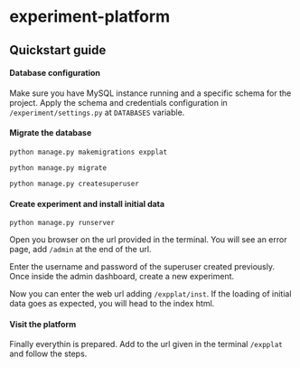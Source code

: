 # experiment-platform

## Quickstart guide

#### Database configuration

Make sure you have MySQL instance running and a specific schema for the project. Apply the schema and credentials configuration in
```/experiment/settings.py``` at ```DATABASES``` variable.

#### Migrate the database

```
python manage.py makemigrations expplat
```

```
python manage.py migrate
```

```
python manage.py createsuperuser
```

#### Create experiment and install initial data

````
python manage.py runserver
````

Open you browser on the url provided in the terminal. You will see an error page, add ```/admin``` at the end of the url.

Enter the username and password of the superuser created previously. Once inside the admin dashboard, create a new experiment.

Now you can enter the web url adding ````/expplat/inst````. If the loading of initial data goes as expected, you will head to the index html.

#### Visit the platform

Finally everythin is prepared. Add to the url given in the terminal ````/expplat```` and follow the steps.
